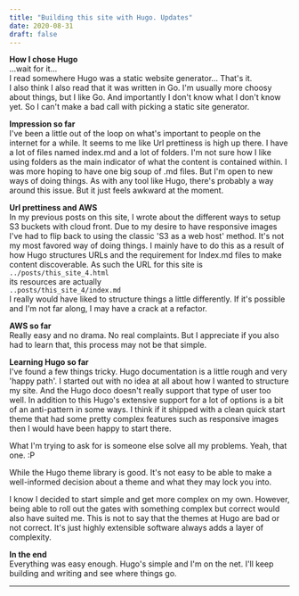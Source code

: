 ```yaml
---
title: "Building this site with Hugo. Updates"
date: 2020-08-31
draft: false
---
```


**How I chose Hugo**  
...wait for it...  
I read somewhere Hugo was a static website generator... That's it.  
I also think I also read that it was written in Go.
I'm usually more choosy about things, but I like Go. And importantly I don't know what I don't know yet. So I can't make a bad call with picking a static site generator.

**Impression so far**  
I've been a little out of the loop on what's important to people on the internet for a while. It seems to me like Url prettiness is high up there. I have a lot of files named index.md and a lot of folders. I'm not sure how I like using folders as the main indicator of what the content is contained within. I was more hoping to have one big soup of .md files. But I'm open to new ways of doing things. As with any tool like Hugo, there's probably a way around this issue. But it just feels awkward at the moment. 

**Url prettiness and AWS**  
In my previous posts on this site, I wrote about the different ways to setup S3 buckets with cloud front. Due to my desire to have responsive images I've had to flip back to using the classic 'S3 as a web host' method. It's not my most favored way of doing things. I mainly have to do this as a result of how Hugo structures URLs and the requirement for Index.md files to make content discoverable. As such the URL for this site is  
```../posts/this_site_4.html```  
its resources are actually  
```..posts/this_site_4/index.md```  
I really would have liked to structure things a little differently. If it's possible and I'm not far along, I may have a crack at a refactor.

**AWS so far**  
Really easy and no drama. No real complaints. But I appreciate if you also had to learn that, this process may not be that simple.

**Learning Hugo so far**  
I've found a few things tricky. Hugo documentation is a little rough and very 'happy path'.
I started out with no idea at all about how I wanted to structure my site. And the Hugo doco doesn't really support that type of user too well. In addition to this Hugo's extensive support for a lot of options is a bit of an anti-pattern in some ways. 
I think if it shipped with a clean quick start theme that had some pretty complex features such as responsive images then I would have been happy to start there.

What I'm trying to ask for is someone else solve all my problems. Yeah, that one. :P

While the Hugo theme library is good. It's not easy to be able to make a well-informed decision about a theme and what they may lock you into. 

I know I decided to start simple and get more complex on my own. However, being able to roll out the gates with something complex but correct would also have suited me. This is not to say that the themes at Hugo are bad or not correct. It's just highly extensible software always adds a layer of complexity.

**In the end**   
Everything was easy enough. Hugo's simple and I'm on the net. I'll keep building and writing and see where things go.

---
